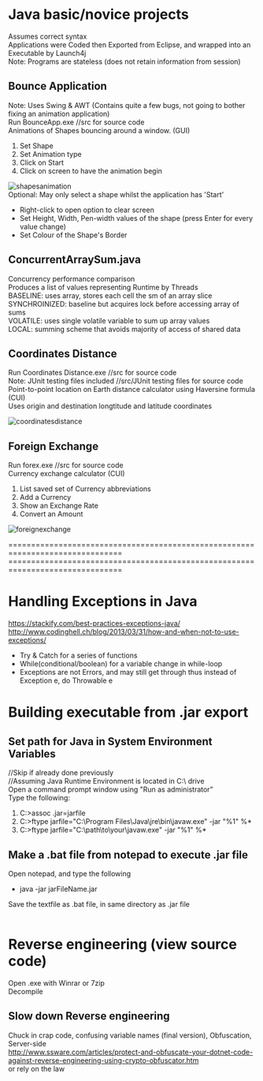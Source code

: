 # Java basic/novice projects
Assumes correct syntax <br /> 
Applications were Coded then Exported from Eclipse, and wrapped into an Executable by Launch4j <br />
Note: Programs are stateless (does not retain information from session) <br />

## Bounce Application
Note: Uses Swing & AWT (Contains quite a few bugs, not going to bother fixing an animation application)<br />
Run BounceApp.exe  //src for source code <br />
Animations of Shapes bouncing around a window. (GUI)<br />
1) Set Shape
2) Set Animation type
3) Click on Start
4) Click on screen to have the animation begin <br/> 

![shapesanimation](https://user-images.githubusercontent.com/32786237/38756012-11fe4ad8-3fbc-11e8-8069-c81aa913fbe3.PNG)<br/>
Optional: May only select a shape whilst the application has 'Start' <br />
* Right-click to open option to clear screen <br />
* Set Height, Width, Pen-width values of the shape (press Enter for every value change) <br />
* Set Colour of the Shape's Border <br />

## ConcurrentArraySum.java
Concurrency performance comparison <br />
Produces a list of values representing Runtime by Threads <br />
BASELINE: uses array, stores each cell the sm of an array slice <br />
SYNCHROINIZED: baseline but acquires lock before accessing array of sums <br />
VOLATILE: uses single volatile variable to sum up array values <br />
LOCAL: summing scheme that avoids majority of access of shared data <br />

## Coordinates Distance
Run Coordinates Distance.exe  //src for source code <br />
Note: JUnit testing files included  //src/JUnit testing files for source code <br />
Point-to-point location on Earth distance calculator using Haversine formula (CUI) <br />
Uses origin and destination longtitude and latitude coordinates

![coordinatesdistance](https://user-images.githubusercontent.com/32786237/38756017-149a63da-3fbc-11e8-8ab2-3e2711f953eb.PNG)
<br/>

## Foreign Exchange
Run forex.exe  //src for source code <br />
Currency exchange calculator (CUI)
1) List saved set of Currency abbreviations
2) Add a Currency 
3) Show an Exchange Rate
4) Convert an Amount

![foreignexchange](https://user-images.githubusercontent.com/32786237/38756019-157140da-3fbc-11e8-82d7-22d5b6c2efb8.PNG)
<br/>

=============================================================================== <br />
=============================================================================== <br />

# Handling Exceptions in Java
https://stackify.com/best-practices-exceptions-java/ <br />
http://www.codinghell.ch/blog/2013/03/31/how-and-when-not-to-use-exceptions/ <br />
* Try & Catch for a series of functions <br />
* While(conditional/boolean) for a variable change in while-loop <br />
* Exceptions are not Errors, and may still get through thus instead of Exception e, do Throwable e <br />
# Building executable from .jar export
## Set path for Java in System Environment Variables
//Skip if already done previously <br /> 
//Assuming Java Runtime Environment is located in C:\ drive <br /> 
Open a command prompt window using "Run as administrator” <br /> 
Type the following: <br /> 
1) C:\>assoc .jar=jarfile
2) C:\>ftype jarfile="C:\Program Files\Java\jre\bin\javaw.exe" -jar "%1" %*
3) C:\>ftype jarfile="C:\path\to\your\javaw.exe" -jar "%1" %*
## Make a .bat file from notepad to execute .jar file
Open notepad, and type the following <br /> 
* java -jar jarFileName.jar <br />

Save the textfile as .bat file, in same directory as .jar file <br /> <br />
# Reverse engineering (view source code)
Open .exe with Winrar or 7zip <br />
Decompile <br />
## Slow down Reverse engineering
Chuck in crap code, confusing variable names (final version), Obfuscation, Server-side <br />
http://www.ssware.com/articles/protect-and-obfuscate-your-dotnet-code-against-reverse-engineering-using-crypto-obfuscator.htm <br />
or rely on the law <br />
